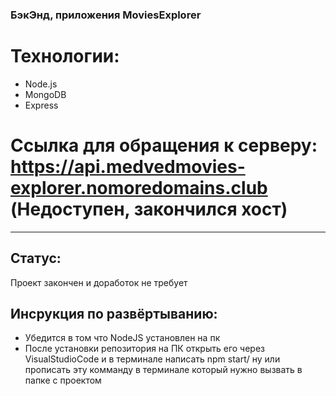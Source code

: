 ### БэкЭнд, приложения MoviesExplorer

# Технологии:
* Node.js
* MongoDB
* Express

# Ссылка для обращения к серверу: https://api.medvedmovies-explorer.nomoredomains.club (Недоступен, закончился хост)
* * * * *  
## Статус:
Проект закончен и доработок не требует
## Инсрукция по развёртыванию:
- Убедится в том что NodeJS установлен на пк
- После установки репозитория на ПК открыть его через VisualStudioCode и в терминале написать npm start/ ну или прописать эту комманду в терминале который нужно вызвать в папке с проектом
